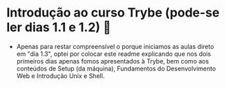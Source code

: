 # Introdução ao curso Trybe (pode-se ler dias 1.1 e 1.2) :closed_book:

- Apenas para restar compreensível o porque iniciamos as aulas direto em "dia 1.3", optei por colocar este readme explicando que nos dois primeiros dias apenas fomos apresentados à Trybe, bem como aos conteúdos de Setup (da máquina), Fundamentos do Desenvolvimento Web e Introdução Unix e Shell.
